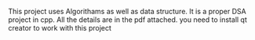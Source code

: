 This project uses Algorithams as well as data structure. It is a proper DSA project in cpp. All the details are in the pdf attached. you need to install qt creator to work with this project

